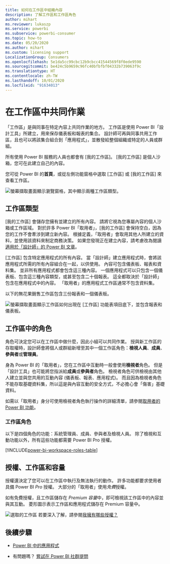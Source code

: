 ```yaml
---
title: 如何在工作區中組織內容
description: 了解工作區和工作區角色
author: mihart
ms.reviewer: lukaszp
ms.service: powerbi
ms.subservice: powerbi-consumer
ms.topic: how-to
ms.date: 05/20/2020
ms.author: mihart
ms.custom: licensing support
LocalizationGroup: Consumers
ms.openlocfilehash: 5e1da5cc99cbc12b9cbcc41544569f8f0ede9590
ms.sourcegitcommit: be424c5b9659c96fc40bfbfbf04332b739063f9c
ms.translationtype: HT
ms.contentlocale: zh-TW
ms.lasthandoff: 10/01/2020
ms.locfileid: "91634013"
---
```

# <a name="collaborate-in-workspaces"></a>在工作區中共同作業

 「工作區」是與同事在特定內容上共同作業的地方。 工作區是使用 Power BI「設計工具」所建立，用來保存儀表板和報表的集合。 設計師可再與同事共用工作區，且也可以將該集合組合到「應用程式」，並散發給整個組織或特定的人員或群組。 

 所有使用 Power BI 服務的人員也都會有 [我的工作區]。  [我的工作區] 是個人沙箱，您可在此建立自己的內容。

 您可從 Power BI 的**首頁**，或從左側功能窗格中選取 [工作區] 或 [我的工作區] 來查看工作區。

 ![螢幕擷取畫面顯示瀏覽窗格，其中顯示兩種工作區類型。](media/end-user-workspaces/power-bi-home.png)

## <a name="types-of-workspaces"></a>工作區類型
[我的工作區] 會儲存您擁有並建立的所有內容。 請將它視為您專屬內容的個人沙箱或工作區域。 對於許多 Power BI「取用者」，[我的工作區] 會保持空白，因為您的工作不會牽涉到建立新內容。 根據定義，「取用者」會取用其他人所建立的資料，並使用該資料來制定商務決策。 如果您發現正在建立內容，請考慮改為閱讀[適用於「設計師」的 Power BI 文章](../create-reports/index.yml)。

[工作區] 包含特定應用程式的所有內容。 當「設計師」建立應用程式時，會將該應用程式所需的所有內容組合在一起，以供使用。 內容可包含儀表板、報表和資料集。 並非所有應用程式都會包含這三種內容。 一個應用程式可以只包含一個儀表板、包含這三種內容類型，或甚至包含二十個報表。 這全都取決於「設計師」包含在應用程式中的內容。 「取用者」的應用程式工作區通常不包含資料集。

以下的無花果銷售工作區包含三份報表和一個儀表板。 

![螢幕擷取畫面顯示工作區如何出現在 [工作區] 功能表項目底下，並包含報表和儀表板。](media/end-user-workspaces/power-bi-app-workspace.png)

## <a name="roles-in-the-workspaces"></a>工作區中的角色

角色可決定您可以在工作區中做什麼，因此小組可以共同作業。  授與新工作區的存取權時，設計師會將個人或群組新增至其中一個工作區角色：**檢視人員**、**成員**、**參與者**或**管理員**。 


身為 Power BI 的「取用者」，您在工作區中互動時一般會使用**檢視者**角色。 但是「設計工具」也可能將您指派給**成員**或**參與者**角色。 檢視者角色可供檢視由其他人建立並與您共用的互動內容 (儀表板、報表、應用程式)。 而且因為檢視者角色不能存取基礎資料集，所以這是與內容互動的安全方式，不必擔心會「傷害」基礎資料。


如需以「取用者」身分可使用檢視者角色執行操作的詳細清單，請參閱[取用者的 Power BI 功能](end-user-features.md)。


### <a name="workspace-roles"></a>工作區角色

以下是四個角色的功能：系統管理員、成員、參與者及檢視人員。 除了檢視和互動功能以外，所有這些功能都需要 Power BI Pro 授權。

[!INCLUDE[power-bi-workspace-roles-table](../includes/power-bi-workspace-roles-table.md)]

## <a name="licensing-workspaces-and-capacity"></a>授權、工作區和容量
授權還決定了您可以在工作區中執行及無法執行的動作。 許多功能都要求使用者具備 Power BI *Pro* 授權。 大部分的「取用者」使用*免費*授權。 

如有免費授權，且工作區儲存在 *Premium 容量*中，即可檢視該工作區中的內容並與其互動。 菱形圖示表示工作區和應用程式儲存在 Premium 容量中。

![選取的工作區](media/end-user-workspaces/power-bi-diamond.png) 若要深入了解，請參閱[我擁有哪些授權？](end-user-license.md)



## <a name="next-steps"></a>後續步驟
* [Power BI 中的應用程式](end-user-apps.md)    

* 有問題嗎？ [嘗試在 Power BI 社群提問](https://community.powerbi.com/)

